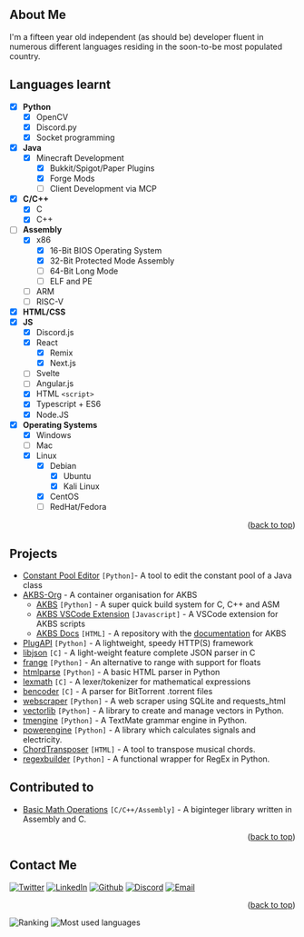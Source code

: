 <p id="readme-top"></p>

## About Me
I'm a fifteen year old independent (as should be) developer fluent in numerous different languages residing in the soon-to-be most populated country.

## Languages learnt
- [x] **Python**
    - [x] OpenCV
    - [x] Discord.py
    - [x] Socket programming
- [x] **Java**
    - [x] Minecraft Development
      - [x] Bukkit/Spigot/Paper Plugins
      - [x] Forge Mods
      - [ ] Client Development via MCP
- [x] **C/C++**
    - [x] C
    - [x] C++
- [ ] **Assembly**
    - [x] x86
        - [x] 16-Bit BIOS Operating System
        - [x] 32-Bit Protected Mode Assembly
        - [ ] 64-Bit Long Mode
        - [ ] ELF and PE
    - [ ] ARM
    - [ ] RISC-V
- [x] **HTML/CSS**
- [x] **JS**
    - [x] Discord.js
    - [x] React
      - [x] Remix
      - [x] Next.js
    - [ ] Svelte
    - [ ] Angular.js
    - [x] HTML `<script>`
    - [x] Typescript + ES6
    - [x] Node.JS
- [x] **Operating Systems**
    - [x] Windows
    - [ ] Mac 
    - [x] Linux
        - [x] Debian
            - [x] Ubuntu
            - [x] Kali Linux
        - [x] CentOS
        - [ ] RedHat/Fedora
   
<p align="right">(<a href="#readme-top">back to top</a>)</p>

## Projects
- [Constant Pool Editor](https://github.com/AaravMalani/ConstantPool-Editor) `[Python]`- A tool to edit the constant pool of a Java class
- [AKBS-Org](https://github.com/akbs-org) - A container organisation for AKBS
    - [AKBS](https://github.com/akbs-org/akbs) `[Python]` - A super quick build system for C, C++ and ASM
    - [AKBS VSCode Extension](https://github.com/akbs-org/akbs-vscode) `[Javascript]` - A VSCode extension for AKBS scripts
    - [AKBS Docs](https://github.com/akbs-org/akbs-docs) `[HTML]` - A repository with the [documentation](https://akbs-org.github.io/akbs-docs) for AKBS
- [PlugAPI](https://github.com/AaravMalani/PlugAPI) `[Python]` - A lightweight, speedy HTTP(S) framework
- [libjson](https://github.com/AaravMalani/libjson) `[C]` - A light-weight feature complete JSON parser in C
- [frange](https://github.com/AaravMalani/frange) `[Python]` - An alternative to range with support for floats
- [htmlparse](https://github.com/AaravMalani/htmlparse) `[Python]` - A basic HTML parser in Python
- [lexmath](https://github.com/AaravMalani/lexmath) `[C]` - A lexer/tokenizer for mathematical expressions
- [bencoder](https://github.com/AaravMalani/bencoder) `[C]` - A parser for BitTorrent .torrent files
- [webscraper](https://github.com/AaravMalani/webscraper) `[Python]` - A web scraper using SQLite and requests_html
- [vectorlib](https://github.com/AaravMalani/vectorlib) `[Python]` - A library to create and manage vectors in Python.
- [tmengine](https://github.com/AaravMalani/tmengine) `[Python]` - A TextMate grammar engine in Python.
- [powerengine](https://github.com/AaravMalani/powerengine) `[Python]` - A library which calculates signals and electricity.
- [ChordTransposer](https://github.com/AaravMalani/ChordTransposer) `[HTML]` - A tool to transpose musical chords.
- [regexbuilder](https://github.com/AaravMalani/regexbuilder) `[Python]` - A functional wrapper for RegEx in Python.

## Contributed to
- [Basic Math Operations](https://github.com/avighnac/basic_math_operations) `[C/C++/Assembly]` - A biginteger library written in Assembly and C.

<p align="right">(<a href="#readme-top">back to top</a>)</p>

## Contact Me
[![Twitter][twitter-shield]][twitter-url]
[![LinkedIn][linkedin-shield]][linkedin-url]
[![Github][github-shield]][github-url]
[![Discord][discord-shield]][discord-url]
[![Email][gmail-shield]][gmail-url]
<p align="right">(<a href="#readme-top">back to top</a>)</p>

![Ranking](https://github-readme-stats.vercel.app/api?username=AaravMalani&theme=blue-green)
![Most used languages](https://github-readme-stats.vercel.app/api/top-langs/?username=AaravMalani&theme=blue-green)

[linkedin-shield]: https://img.shields.io/badge/LinkedIn-335?style=for-the-badge&logo=linkedin
[linkedin-url]: https://linkedin.com/in/aaravm
[github-shield]: https://img.shields.io/badge/Github-333?logo=github&style=for-the-badge
[github-url]: https://github.com/AaravMalani
[twitter-shield]: https://img.shields.io/badge/Twitter-aqua?logo=twitter&style=for-the-badge
[twitter-url]: https://twitter.com/@MalaniAarav
[discord-shield]: https://img.shields.io/badge/Discord-aaravm_-5865f2?logo=discord&style=for-the-badge&logoColor=white&labelColor=23272A
[discord-url]: https://discord.com/users/1005358029815955456
[gmail-shield]: https://img.shields.io/badge/Email-red?logo=gmail&style=for-the-badge&logoColor=white
[gmail-url]: mailto:aarav.malani@gmail.com

